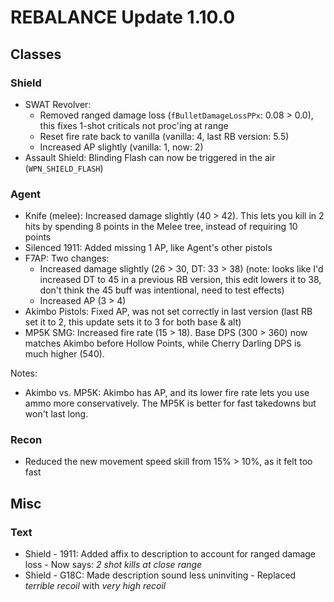 # REBALANCE Update 1.10.0

## Classes

### Shield

- SWAT Revolver:
  - Removed ranged damage loss (`fBulletDamageLossPPx`: 0.08 > 0.0), this fixes 1-shot criticals not proc'ing at range
  - Reset fire rate back to vanilla (vanilla: 4, last RB version: 5.5)
  - Increased AP slightly (vanilla: 1, now: 2)
- Assault Shield: Blinding Flash can now be triggered in the air (`WPN_SHIELD_FLASH`)

### Agent

- Knife (melee): Increased damage slightly (40 > 42). This lets you kill in 2 hits by spending 8 points in the Melee tree, instead of requiring 10 points
- Silenced 1911: Added missing 1 AP, like Agent's other pistols
- F7AP: Two changes:
  - Increased damage slightly (26 > 30, DT: 33 > 38) (note: looks like I'd increased DT to 45 in a previous RB version, this edit lowers it to 38, don't think the 45 buff was intentional, need to test effects)
  - Increased AP (3 > 4)
- Akimbo Pistols: Fixed AP, was not set correctly in last version (last RB set it to 2, this update sets it to 3 for both base & alt)
- MP5K SMG: Increased fire rate (15 > 18). Base DPS (300 > 360) now matches Akimbo before Hollow Points, while Cherry Darling DPS is much higher (540).

Notes:

- Akimbo vs. MP5K: Akimbo has AP, and its lower fire rate lets you use ammo more conservatively. The MP5K is better for fast takedowns but won't last long.

### Recon

- Reduced the new movement speed skill from 15% > 10%, as it felt too fast


## Misc

### Text

- Shield - 1911: Added affix to description to account for ranged damage loss - Now says: _2 shot kills at close range_
- Shield - G18C: Made description sound less uninviting - Replaced _terrible recoil_ with _very high recoil_
